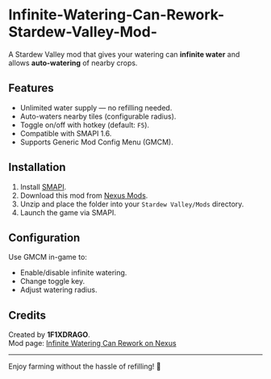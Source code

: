 # Infinite-Watering-Can-Rework-Stardew-Valley-Mod-

A Stardew Valley mod that gives your watering can **infinite water** and allows **auto-watering** of nearby crops.

## Features
- Unlimited water supply — no refilling needed.
- Auto-waters nearby tiles (configurable radius).
- Toggle on/off with hotkey (default: `F5`).
- Compatible with SMAPI 1.6.
- Supports Generic Mod Config Menu (GMCM).

## Installation
1. Install [SMAPI](https://smapi.io).
2. Download this mod from [Nexus Mods](https://www.nexusmods.com/stardewvalley/mods/36012).
3. Unzip and place the folder into your `Stardew Valley/Mods` directory.
4. Launch the game via SMAPI.

## Configuration
Use GMCM in-game to:
- Enable/disable infinite watering.
- Change toggle key.
- Adjust watering radius.

## Credits
Created by **1F1XDRAGO**.  
Mod page: [Infinite Watering Can Rework on Nexus](https://www.nexusmods.com/stardewvalley/mods/36012)

---

Enjoy farming without the hassle of refilling! 🌾
